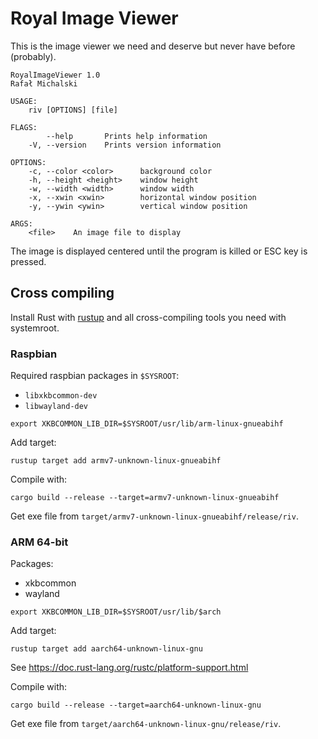 Royal Image Viewer
==================

This is the image viewer we need and deserve but never have before (probably).

```
RoyalImageViewer 1.0
Rafał Michalski

USAGE:
    riv [OPTIONS] [file]

FLAGS:
        --help       Prints help information
    -V, --version    Prints version information

OPTIONS:
    -c, --color <color>      background color
    -h, --height <height>    window height
    -w, --width <width>      window width
    -x, --xwin <xwin>        horizontal window position
    -y, --ywin <ywin>        vertical window position

ARGS:
    <file>    An image file to display
```

The image is displayed centered until the program is killed or ESC key is pressed.


Cross compiling
---------------

Install Rust with [rustup](https://rustup.rs/) and all cross-compiling tools you need with systemroot.

### Raspbian

Required raspbian packages in `$SYSROOT`:

* `libxkbcommon-dev`
* `libwayland-dev`

```
export XKBCOMMON_LIB_DIR=$SYSROOT/usr/lib/arm-linux-gnueabihf
```

Add target:

```
rustup target add armv7-unknown-linux-gnueabihf
```

Compile with:

```
cargo build --release --target=armv7-unknown-linux-gnueabihf
```

Get exe file from `target/armv7-unknown-linux-gnueabihf/release/riv`.


### ARM 64-bit

Packages:

* xkbcommon
* wayland

```
export XKBCOMMON_LIB_DIR=$SYSROOT/usr/lib/$arch
```

Add target:

```
rustup target add aarch64-unknown-linux-gnu
```

See https://doc.rust-lang.org/rustc/platform-support.html

Compile with:

```
cargo build --release --target=aarch64-unknown-linux-gnu
```

Get exe file from `target/aarch64-unknown-linux-gnu/release/riv`.
